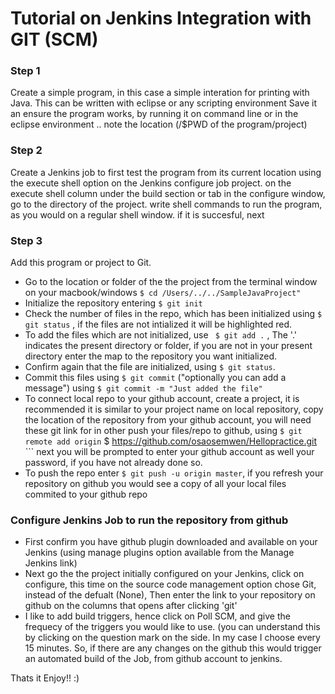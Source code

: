 # Tutorial on Jenkins Integration with GIT (SCM)
 
### Step 1

Create a simple program, in this case a simple interation for printing with Java. This can be written with eclipse or any scripting environment
Save it an ensure the program works, by running it on command line or in the eclipse environment .. note the location (/$PWD of the program/project)

### Step 2
Create a Jenkins job to first test the program from its current location using the execute shell option on the Jenkins configure job project. 
on the execute shell column under the build section or tab in the configure window, go to the directory of the project.
write shell commands to run the program, as you would on a regular shell window. if it is succesful, next


### Step 3
Add this program or project to Git.
- Go to the location or folder of the the project from the terminal window on your macbook/windows ```$ cd /Users/../../SampleJavaProject" ```
- Initialize the repository entering ``` $ git init ```
- Check the number of files in the repo, which has been initialized using ``` $ git status ``` , 
  if the files are not intialized it will be highlighted red. 
- To add the files which are not initialized, use ``` $ git add .``` ,
  The '.' indicates the present directory or folder, if you are not in your present directory enter the map to the repository you want initialized.
- Confirm again that the file are initialized, using ``` $ git status ```.
- Commit this files using ``` $ git commit ``` ("optionally you can add a message") using ``` $ git commit -m "Just added the file" ```
- To connect local repo to your github account, create a project, it is recommended it is similar to your project name on local repository, copy the location of the repository from your github account, you will need these git link for in other push your files/repo to github, using ``` $ git remote add origin ``` $ https://github.com/osaosemwen/Hellopractice.git ``` next you will be prompted to enter your github account as well your password, if you have not already done so. 
- To push the repo enter ``` $ git push -u origin master ```, 
  if you refresh your repository on github you would see a copy of all your local files commited to your github repo


### Configure Jenkins Job to run the repository from github

- First confirm you have github plugin downloaded and available on your Jenkins (using manage plugins option available from the Manage Jenkins link)
- Next go the the project initially configured on your Jenkins, click on configure, this time on the source code management option chose Git, instead of the defualt (None), Then enter the link to your repository on github on the columns that opens after clicking 'git'
- I like to add build triggers, hence click on Poll SCM, and give the frequecy of the triggers you would like to use. (you can understand this by clicking on the question mark on the side. In my case I choose every 15 minutes. So, if there are any changes on the github this would trigger an automated build of the Job, from github account to jenkins. 

Thats it Enjoy!! :)

